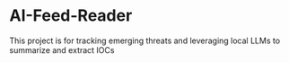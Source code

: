 # AI-Feed-Reader
This project is for tracking emerging threats and leveraging local LLMs to summarize and extract IOCs
